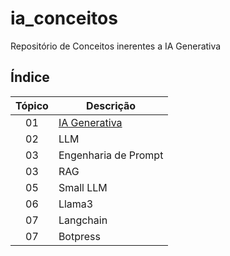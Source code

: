 # ia_conceitos
Repositório de Conceitos inerentes a IA Generativa

## Índice

| Tópico | Descrição                |
|:------:|--------------------------|
| 01     | [IA Generativa](https://github.com/ricdtaveira/ia_conceitos/tree/main/01-genai)|
| 02     | LLM                      |                                       |
| 03     | Engenharia de Prompt     |                                       |
| 03     | RAG                      |                                       |
| 05     | Small LLM                |                                       |
| 06     | Llama3                   |                                       |
| 07     | Langchain                |                                       |
| 07     | Botpress                 |                                       |

